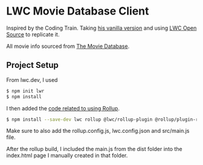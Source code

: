 # LWC Movie Database Client

Inspired by the Coding Train. Taking [his vanilla version](https://github.com/CodingGarden/intro-to-state) and using [LWC Open Source](https://lwc.dev) to replicate it.

All movie info sourced from [The Movie Database](https://www.themoviedb.org).

## Project Setup

From lwc.dev, I used

```bash
$ npm init lwr
$ npm install
```

I then added the [code related to using Rollup](https://lwc.dev/guide/install).

```bash
$ npm install --save-dev lwc rollup @lwc/rollup-plugin @rollup/plugin-replace
```

Make sure to also add the rollup.config.js, lwc.config.json and src/main.js file.

After the rollup build, I included the main.js from the dist folder into the index.html page I manually created in that folder.
